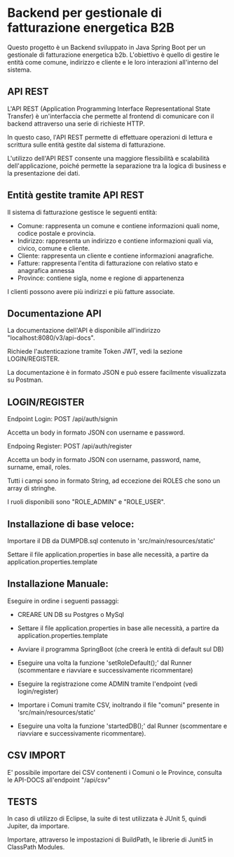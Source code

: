 # Backend per gestionale di fatturazione energetica B2B

Questo progetto è un Backend sviluppato in Java Spring Boot per un gestionale di fatturazione energetica b2b.
L'obiettivo è quello di gestire le entità come comune, indirizzo e cliente e le loro interazioni all'interno del sistema.

## API REST

L'API REST (Application Programming Interface Representational State Transfer) è un'interfaccia che permette al frontend di comunicare con il backend attraverso una serie di richieste HTTP.

In questo caso, l'API REST permette di effettuare operazioni di lettura e scrittura sulle entità gestite dal sistema di fatturazione.

L'utilizzo dell'API REST consente una maggiore flessibilità e scalabilità dell'applicazione, poiché permette la separazione tra la logica di business e la presentazione dei dati.

## Entità gestite tramite API REST

Il sistema di fatturazione gestisce le seguenti entità:

- Comune: rappresenta un comune e contiene informazioni quali nome, codice postale e provincia.
- Indirizzo: rappresenta un indirizzo e contiene informazioni quali via, civico, comune e cliente.
- Cliente: rappresenta un cliente e contiene informazioni anagrafiche.
- Fatture: rappresenta l'entita di fatturazione con relativo stato e anagrafica annessa
- Province: contiene sigla, nome e regione di appartenenza

I clienti possono avere più indirizzi e più fatture associate.

## Documentazione API

La documentazione dell'API è disponibile all'indirizzo "localhost:8080/v3/api-docs".

Richiede l'autenticazione tramite Token JWT, vedi la sezione LOGIN/REGISTER.

La documentazione è in formato JSON e può essere facilmente visualizzata su Postman.

## LOGIN/REGISTER

Endpoint Login: POST /api/auth/signin

Accetta un body in formato JSON con username e password.

Endpoing Register: POST /api/auth/register

Accetta un body in formato JSON con username, password, name, surname, email, roles.

Tutti i campi sono in formato String, ad eccezione dei ROLES che sono un array di stringhe.

I ruoli disponibili sono "ROLE_ADMIN" e "ROLE_USER".

## Installazione di base veloce:

Importare il DB da DUMPDB.sql contenuto in 'src/main/resources/static'

Settare il file application.properties in base alle necessità, a partire da application.properties.template

## Installazione Manuale:

Eseguire in ordine i seguenti passaggi:

- CREARE UN DB su Postgres o MySql

- Settare il file application.properties in base alle necessità, a partire da application.properties.template

- Avviare il programma SpringBoot (che creerà le entità di default sul DB)

- Eseguire una volta la funzione 'setRoleDefault();' dal Runner (scommentare e riavviare e successivamente ricommentare)

- Eseguire la registrazione come ADMIN tramite l'endpoint (vedi login/register)

- Importare i Comuni tramite CSV, inoltrando il file "comuni" presente in 'src/main/resources/static'

- Eseguire una volta la funzione 'startedDB();' dal Runner (scommentare e riavviare e successivamente ricommentare).

## CSV IMPORT

E' possibile importare dei CSV contenenti i Comuni o le Province, consulta le API-DOCS all'endpoint "/api/csv"

## TESTS

In caso di utilizzo di Eclipse, la suite di test utilizzata è JUnit 5, quindi Jupiter, da importare.

Importare, attraverso le impostazioni di BuildPath, le librerie di Junit5 in ClassPath Modules.

